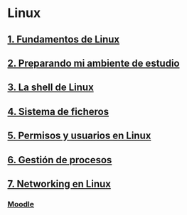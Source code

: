 # Linux

## [1. Fundamentos de Linux](./fundamentosLinux.md)

## [2. Preparando mi ambiente de estudio](./preparandoMiAmbienteEstudio.md)

## [3. La shell de Linux](./laShellLinux.md)

## [4. Sistema de ficheros](./sistemaArchivos.md)

## [5. Permisos y usuarios en Linux]()

## [6. Gestión de procesos]()

## [7. Networking en Linux]()

### [Moodle](https://educacion.pilares.cdmx.gob.mx/)